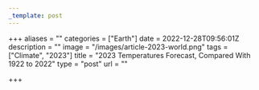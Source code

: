 ```yaml
---
_template: post
---
```




+++
aliases = ""
categories = ["Earth"]
date = 2022-12-28T09:56:01Z
description = ""
image = "/images/article-2023-world.png"
tags = ["Climate", "2023"]
title = "2023 Temperatures Forecast, Compared With 1922 to 2022"
type = "post"
url = ""

+++
